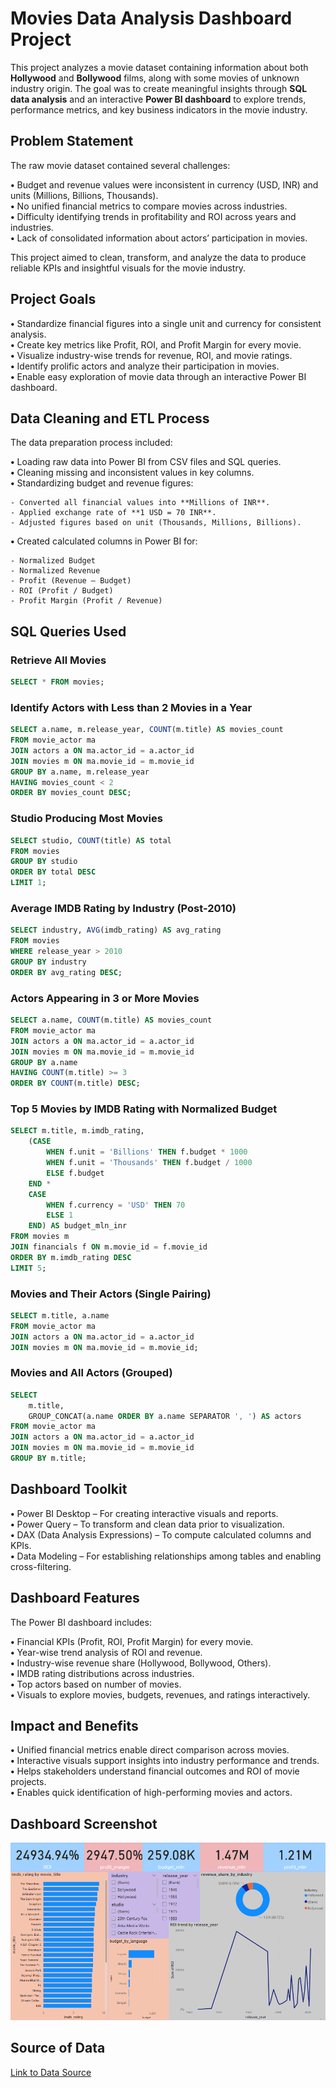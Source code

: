# Movies Data Analysis Dashboard Project

This project analyzes a movie dataset containing information about both **Hollywood** and **Bollywood** films, along with some movies of unknown industry origin. The goal was to create meaningful insights through **SQL data analysis** and an interactive **Power BI dashboard** to explore trends, performance metrics, and key business indicators in the movie industry.

## Problem Statement

The raw movie dataset contained several challenges:

**•** Budget and revenue values were inconsistent in currency (USD, INR) and units (Millions, Billions, Thousands).  
**•** No unified financial metrics to compare movies across industries.  
**•** Difficulty identifying trends in profitability and ROI across years and industries.  
**•** Lack of consolidated information about actors’ participation in movies.  

This project aimed to clean, transform, and analyze the data to produce reliable KPIs and insightful visuals for the movie industry.

## Project Goals

**•** Standardize financial figures into a single unit and currency for consistent analysis.  
**•** Create key metrics like Profit, ROI, and Profit Margin for every movie.  
**•** Visualize industry-wise trends for revenue, ROI, and movie ratings.  
**•** Identify prolific actors and analyze their participation in movies.  
**•** Enable easy exploration of movie data through an interactive Power BI dashboard.

## Data Cleaning and ETL Process

The data preparation process included:

**•** Loading raw data into Power BI from CSV files and SQL queries.  
**•** Cleaning missing and inconsistent values in key columns.  
**•** Standardizing budget and revenue figures:

    - Converted all financial values into **Millions of INR**.
    - Applied exchange rate of **1 USD = 70 INR**.
    - Adjusted figures based on unit (Thousands, Millions, Billions).

**•** Created calculated columns in Power BI for:

    - Normalized Budget
    - Normalized Revenue
    - Profit (Revenue – Budget)
    - ROI (Profit / Budget)
    - Profit Margin (Profit / Revenue)

## SQL Queries Used

### Retrieve All Movies

```sql
SELECT * FROM movies;
```

### Identify Actors with Less than 2 Movies in a Year

```sql
SELECT a.name, m.release_year, COUNT(m.title) AS movies_count
FROM movie_actor ma
JOIN actors a ON ma.actor_id = a.actor_id
JOIN movies m ON ma.movie_id = m.movie_id
GROUP BY a.name, m.release_year
HAVING movies_count < 2
ORDER BY movies_count DESC;
```

### Studio Producing Most Movies

```sql
SELECT studio, COUNT(title) AS total
FROM movies 
GROUP BY studio 
ORDER BY total DESC
LIMIT 1;
```

### Average IMDB Rating by Industry (Post-2010)

```sql
SELECT industry, AVG(imdb_rating) AS avg_rating
FROM movies
WHERE release_year > 2010
GROUP BY industry
ORDER BY avg_rating DESC;
```

### Actors Appearing in 3 or More Movies

```sql
SELECT a.name, COUNT(m.title) AS movies_count
FROM movie_actor ma
JOIN actors a ON ma.actor_id = a.actor_id
JOIN movies m ON ma.movie_id = m.movie_id
GROUP BY a.name
HAVING COUNT(m.title) >= 3
ORDER BY COUNT(m.title) DESC;
```

### Top 5 Movies by IMDB Rating with Normalized Budget

```sql
SELECT m.title, m.imdb_rating,
    (CASE 
        WHEN f.unit = 'Billions' THEN f.budget * 1000
        WHEN f.unit = 'Thousands' THEN f.budget / 1000
        ELSE f.budget
    END *
    CASE
        WHEN f.currency = 'USD' THEN 70
        ELSE 1
    END) AS budget_mln_inr
FROM movies m
JOIN financials f ON m.movie_id = f.movie_id
ORDER BY m.imdb_rating DESC
LIMIT 5;
```

### Movies and Their Actors (Single Pairing)

```sql
SELECT m.title, a.name
FROM movie_actor ma
JOIN actors a ON ma.actor_id = a.actor_id
JOIN movies m ON ma.movie_id = m.movie_id;
```

### Movies and All Actors (Grouped)

```sql
SELECT 
    m.title, 
    GROUP_CONCAT(a.name ORDER BY a.name SEPARATOR ', ') AS actors
FROM movie_actor ma
JOIN actors a ON ma.actor_id = a.actor_id
JOIN movies m ON ma.movie_id = m.movie_id
GROUP BY m.title;
```

## Dashboard Toolkit

**•** Power BI Desktop – For creating interactive visuals and reports.  
**•** Power Query – To transform and clean data prior to visualization.  
**•** DAX (Data Analysis Expressions) – To compute calculated columns and KPIs.  
**•** Data Modeling – For establishing relationships among tables and enabling cross-filtering.

## Dashboard Features

The Power BI dashboard includes:

**•** Financial KPIs (Profit, ROI, Profit Margin) for every movie.  
**•** Year-wise trend analysis of ROI and revenue.  
**•** Industry-wise revenue share (Hollywood, Bollywood, Others).  
**•** IMDB rating distributions across industries.  
**•** Top actors based on number of movies.  
**•** Visuals to explore movies, budgets, revenues, and ratings interactively.

## Impact and Benefits

**•** Unified financial metrics enable direct comparison across movies.  
**•** Interactive visuals support insights into industry performance and trends.  
**•** Helps stakeholders understand financial outcomes and ROI of movie projects.  
**•** Enables quick identification of high-performing movies and actors.

## Dashboard Screenshot

![Dashboard Screenshot](https://github.com/HassanAliKhan157/Movies_Data_Analysis_Project_PowerBI-MySQL/blob/main/Movies_Insights_Dashboard.png)

## Source of Data

[Link to Data Source](https://codebasics.io/resources/sql-tutorials-for-beginners)
